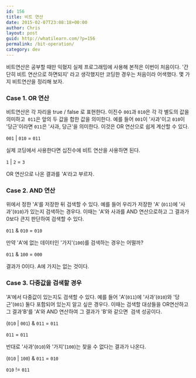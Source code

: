 ```yaml
---
id: 156
title: 비트 연산
date: 2015-02-07T23:08:18+00:00
author: Chris
layout: post
guid: http://whatilearn.com/?p=156
permalink: /bit-operation/
category: dev
---
```

비트연산은 공부할 때만 익혔지 실제 프로그래밍에 사용해 본적은 이번이 처음이다. '간단히 비트 연산으로 하면되지' 라고 생각했지만 코딩한 경우는 처음이라 어색했다. 몇 가지 비트연산을 정리해 보자.

<h3>Case 1. OR 연산</h3>

비트연산은 각 자리을 true / false 로 표현한다. 이진수 <code>001</code>과 <code>010</code>은 각 각 별도의 값을 의미하고  <code>011</code>은 앞의 두 값을 합한 값을 의미한다. 예를 들어 <code>001</code>이 '사과'이고 <code>010</code>이 '당근'이라면 <code>011</code>은 '사과, 당근'을 의미한다. 이것은 OR 연산으로 쉽게 계산할 수 있다.

<code>001</code> | <code>010</code> = <code>011</code>

실제 코딩에서 사용한다면 십진수에 비트 연산을 사용하면 된다.

<code>1</code> | <code>2</code> = <code>3</code>

OR 연산으로 나온 결과를 'A'라고 부르자.

<h3>Case 2. AND 연산</h3>

위에서 정한 'A'를 저장한 뒤 검색할 수 있다. 예를 들어 우리가 저장한 'A' (<code>011</code>)에 '사과'(<code>010</code>)가 있는지 검색하는 경우다. 이때는 'A'와 사과를 AND 연산으로하고 그 결과가 0보다 큰지 판단하여 검색할 수 있다.

<code>011</code> &amp; <code>010</code> = <code>010</code>

만약 'A'에 없는 데이터인 '가지'(<code>100</code>)를 검색하는 경우는 어떨까?

<code>011</code> &amp; <code>100</code> = <code>000</code>

결과가 0이다. A에 가지는 없는 것이다.

<h3>Case 3. 다중값을 검색할 경우</h3>

'A'에서 다중값이 있는지도 검색할 수 있다. 예를 들어 'A'(<code>011</code>)에 '사과'(<code>010</code>)와 '당근'(<code>001</code>) 둘다 포함되어 있는지 알고 싶은 경우다. 이때는 검색할 대상들을 OR연산하고 그 결과'B'를 'A'와 AND 연산하여 그 결과가 'B'와 같으면  검색 성공이다.

(<code>010</code> | <code>001</code>) &amp; <code>011</code> = <code>011</code>

<code>011</code> = <code>011</code>

반대로 '사과'(<code>010</code>)와 '가지'(<code>100</code>)는 찾을 수 없다는 결과가 나온다.

(<code>010</code> | <code>100</code>) &amp; <code>011</code> = <code>010</code>

<code>010</code> != <code>011</code>
